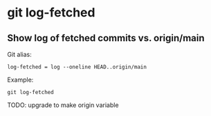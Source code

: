 # git log-fetched

## Show log of fetched commits vs. origin/main

Git alias:

```git
log-fetched = log --oneline HEAD..origin/main
```

Example:

```shell
git log-fetched
```

TODO: upgrade to make origin variable
